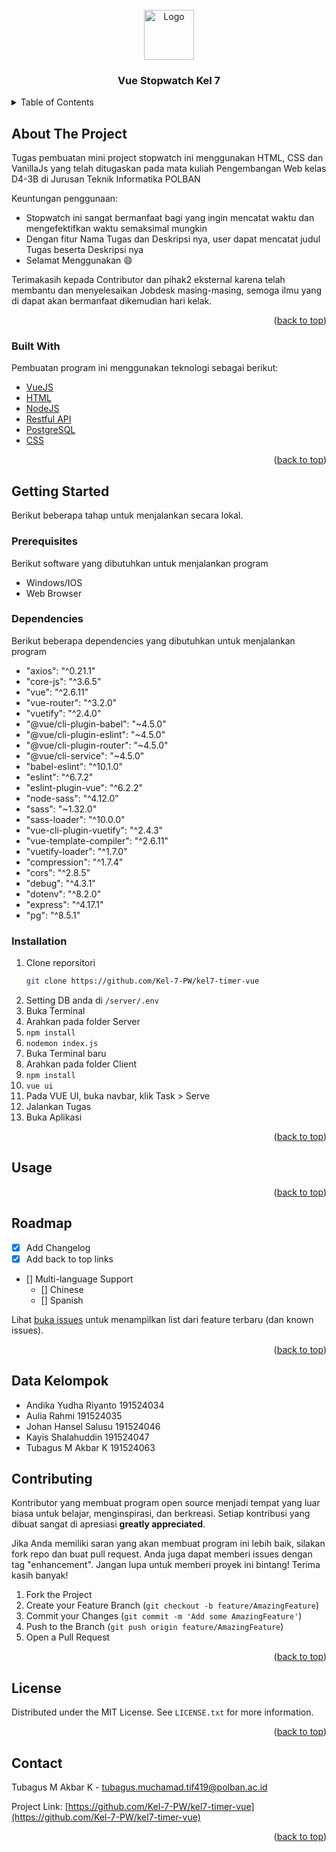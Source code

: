 <!-- PROJECT LOGO -->
<br />
<div align="center">
  <a href="https://i.pinimg.com/736x/4f/2f/5d/4f2f5deff4e77451831a9df1f9622e93.jpg">
    <img src="https://i.pinimg.com/736x/4f/2f/5d/4f2f5deff4e77451831a9df1f9622e93.jpg" alt="Logo" width="80" height="80">
  </a>

  <h3 align="center">Vue Stopwatch Kel 7</h3>
</div>



<!-- TABLE OF CONTENTS -->
<details>
  <summary>Table of Contents</summary>
  <ol>
    <li>
      <a href="#about-the-project">About The Project</a>
      <ul>
        <li><a href="#built-with">Built With</a></li>
      </ul>
    </li>
    <li>
      <a href="#getting-started">Getting Started</a>
      <ul>
        <li><a href="#prerequisites">Prerequisites</a></li>
        <li><a href="#installation">Installation</a></li>
      </ul>
    </li>
    <li><a href="#usage">Usage</a></li>
    <li><a href="#roadmap">Roadmap</a></li>
    <li><a href="#contributing">Contributing</a></li>
    <li><a href="#license">License</a></li>
    <li><a href="#contact">Contact</a></li>
    <li><a href="#acknowledgments">Acknowledgments</a></li>
  </ol>
</details>



<!-- ABOUT THE PROJECT -->
## About The Project


Tugas pembuatan mini project stopwatch ini menggunakan HTML, CSS dan VanillaJs yang telah ditugaskan pada mata kuliah Pengembangan Web kelas D4-3B di Jurusan Teknik Informatika POLBAN

Keuntungan penggunaan:
* Stopwatch ini sangat bermanfaat bagi yang ingin mencatat waktu dan mengefektifkan waktu semaksimal mungkin
* Dengan fitur Nama Tugas dan Deskripsi nya, user dapat mencatat judul Tugas beserta Deskripsi nya
* Selamat Menggunakan :smile:

Terimakasih kepada Contributor dan pihak2 eksternal karena telah membantu dan menyelesaikan Jobdesk masing-masing, semoga ilmu yang di dapat akan bermanfaat dikemudian hari kelak.


<p align="right">(<a href="#top">back to top</a>)</p>



### Built With

Pembuatan program ini menggunakan teknologi sebagai berikut:

* [VueJS](https://vuejs.org/)
* [HTML](https://www.w3schools.com/html/)
* [NodeJS](https://nodejs.org/en/)
* [Restful API](https://medium.com/jagoanhosting/perbedaan-antara-api-rest-api-dan-restful-api-6a66d655a6c2)
* [PostgreSQL](https://www.postgresql.org/)
* [CSS](https://www.w3schools.com/css/)

<p align="right">(<a href="#top">back to top</a>)</p>



<!-- GETTING STARTED -->
## Getting Started

Berikut beberapa tahap untuk menjalankan secara lokal.

### Prerequisites

Berikut software yang dibutuhkan untuk menjalankan program
* Windows/IOS
* Web Browser

### Dependencies

Berikut beberapa dependencies yang dibutuhkan untuk menjalankan program
* "axios": "^0.21.1"
* "core-js": "^3.6.5"
* "vue": "^2.6.11"
* "vue-router": "^3.2.0"
* "vuetify": "^2.4.0"
* "@vue/cli-plugin-babel": "~4.5.0"
* "@vue/cli-plugin-eslint": "~4.5.0"
* "@vue/cli-plugin-router": "~4.5.0"
* "@vue/cli-service": "~4.5.0"
* "babel-eslint": "^10.1.0"
* "eslint": "^6.7.2"
* "eslint-plugin-vue": "^6.2.2"
* "node-sass": "^4.12.0"
* "sass": "~1.32.0"
* "sass-loader": "^10.0.0"
* "vue-cli-plugin-vuetify": "^2.4.3"
* "vue-template-compiler": "^2.6.11"
* "vuetify-loader": "^1.7.0"
* "compression": "^1.7.4"
* "cors": "^2.8.5"
* "debug": "^4.3.1"
* "dotenv": "^8.2.0"
* "express": "^4.17.1"
* "pg": "^8.5.1"

### Installation

1. Clone reporsitori
   ```sh
   git clone https://github.com/Kel-7-PW/kel7-timer-vue
   ```
2. Setting DB anda di ``` /server/.env ```
3. Buka Terminal
4. Arahkan pada folder Server
5. ``` npm install ```
6. ``` nodemon index.js ```
7. Buka Terminal baru
8. Arahkan pada folder Client
9. ``` npm install ```
10. ``` vue ui ```
11. Pada VUE UI, buka navbar, klik Task > Serve
12. Jalankan Tugas
13. Buka Aplikasi

<p align="right">(<a href="#top">back to top</a>)</p>



<!-- USAGE EXAMPLES -->
## Usage


<p align="right">(<a href="#top">back to top</a>)</p>



<!-- ROADMAP -->
## Roadmap

- [x] Add Changelog
- [x] Add back to top links
- [] Multi-language Support
    - [] Chinese
    - [] Spanish

Lihat [buka issues](https://github.com/Kel-7-PW/kel7-timer-vue) untuk menampilkan list dari feature terbaru (dan known issues).

<p align="right">(<a href="#top">back to top</a>)</p>


## Data Kelompok ##
* Andika Yudha Riyanto 191524034
* Aulia Rahmi 191524035
* Johan Hansel Salusu 191524046
* Kayis Shalahuddin 191524047
* Tubagus M Akbar K 191524063

<!-- CONTRIBUTING -->
## Contributing

Kontributor yang membuat program open source menjadi tempat yang luar biasa untuk belajar, menginspirasi, dan berkreasi. Setiap kontribusi yang dibuat sangat di apresiasi **greatly appreciated**.

Jika Anda memiliki saran yang akan membuat program ini lebih baik, silakan fork repo dan buat pull request. Anda juga dapat memberi issues dengan tag "enhancement".
Jangan lupa untuk memberi proyek ini bintang! Terima kasih banyak!

1. Fork the Project
2. Create your Feature Branch (`git checkout -b feature/AmazingFeature`)
3. Commit your Changes (`git commit -m 'Add some AmazingFeature'`)
4. Push to the Branch (`git push origin feature/AmazingFeature`)
5. Open a Pull Request

<p align="right">(<a href="#top">back to top</a>)</p>



<!-- LICENSE -->
## License

Distributed under the MIT License. See `LICENSE.txt` for more information.

<p align="right">(<a href="#top">back to top</a>)</p>



<!-- CONTACT -->
## Contact

Tubagus M Akbar K - tubagus.muchamad.tif419@polban.ac.id

Project Link: [https://github.com/Kel-7-PW/kel7-timer-vue](https://github.com/Kel-7-PW/kel7-timer-vue)

<p align="right">(<a href="#top">back to top</a>)</p>

